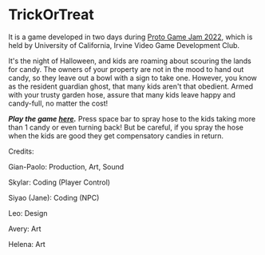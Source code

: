 # TrickOrTreat

It is a game developed in two days during [Proto Game Jam 2022](https://itch.io/jam/vgdc-proto-game-jam-2022/rate/1759332), which is held by University of California, Irvine Video Game Development Club.

It's the night of Halloween, and kids are roaming about scouring the lands for candy. The owners of your property are not in the mood to hand out candy, so they leave out a bowl with a sign to take one. However, you know as the resident guardian ghost, that many kids aren't that obedient. Armed with your trusty garden hose, assure that many kids leave happy and candy-full, no matter the cost!

***Play the game [here](https://ginvr.itch.io/take-one).*** Press space bar to spray hose to the kids taking more than 1 candy or even turning back! But be careful, if you spray the hose when the kids are good they get compensatory candies in return. 

Credits:

Gian-Paolo: Production, Art, Sound

Skylar: Coding (Player Control)

Siyao (Jane): Coding (NPC)

Leo: Design

Avery: Art

Helena: Art
